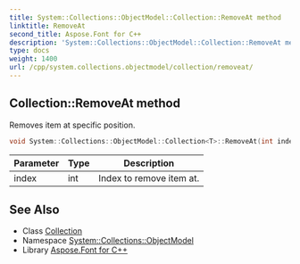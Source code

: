 ```yaml
---
title: System::Collections::ObjectModel::Collection::RemoveAt method
linktitle: RemoveAt
second_title: Aspose.Font for C++
description: 'System::Collections::ObjectModel::Collection::RemoveAt method. Removes item at specific position in C++.'
type: docs
weight: 1400
url: /cpp/system.collections.objectmodel/collection/removeat/
---
```

## Collection::RemoveAt method


Removes item at specific position.

```cpp
void System::Collections::ObjectModel::Collection<T>::RemoveAt(int index) override
```


| Parameter | Type | Description |
| --- | --- | --- |
| index | int | Index to remove item at. |

## See Also

* Class [Collection](../)
* Namespace [System::Collections::ObjectModel](../../)
* Library [Aspose.Font for C++](../../../)
